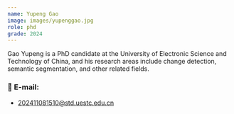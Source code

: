```yaml
---
name: Yupeng Gao
image: images/yupenggao.jpg
role: phd
grade: 2024
---
```


Gao Yupeng is a PhD candidate at the University of Electronic Science and Technology of China, and his research areas include change detection, semantic segmentation, and other related fields.

### 📧 E-mail:
- 202411081510@std.uestc.edu.cn

